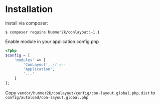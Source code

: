 # Installation

Install via composer:

`$ composer require hummer2k/conlayout:~1.1`

Enable module in your application.config.php

````php
<?php
$config = [
    'modules' => [
        'ConLayout', // <--
        'Application',
        '...'
    ]
];
````

Copy `vendor/hummer2k/conlayout/config/con-layout.global.php.dist` to
`config/autoload/con-layout.global.php`